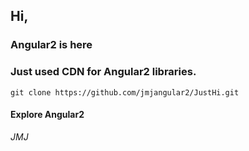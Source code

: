 ## **Hi,**
### Angular2 is here
### Just used CDN for Angular2 libraries.

`git clone https://github.com/jmjangular2/JustHi.git`




#### Explore Angular2
_JMJ_